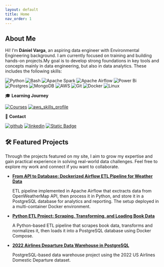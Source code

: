 ```yaml
---
layout: default
title: Home
nav_order: 1
---
```


## About Me

Hi! I’m **Dániel Varga**, an aspiring data engineer with Environmental Engineering background. I am currently focused on training and building hands-on projects.My goal is to develop strong foundations in key tools and concepts mainly in data engineering, but also in data analytics. These includes the following skills:

![Python](https://img.shields.io/badge/python-3670A0?style=for-the-badge&logo=python&logoColor=ffdd54) 
![Bash](https://img.shields.io/badge/bash-black?style=for-the-badge&logo=gnubash&logoColor=white)
![Apache Spark](https://img.shields.io/badge/APACHE%20SPARK-white?style=for-the-badge&logo=apachespark)
![Apache Airflow](https://img.shields.io/badge/Apache%20Airflow-017CEE?style=for-the-badge&logo=Apache%20Airflow&logoColor=white)
![Power Bi](https://img.shields.io/badge/power_bi-F2C811?style=for-the-badge&logo=powerbi&logoColor=black)
![Postgres](https://img.shields.io/badge/postgres-%23316192.svg?style=for-the-badge&logo=postgresql&logoColor=white)
![MongoDB](https://img.shields.io/badge/MongoDB-%234ea94b.svg?style=for-the-badge&logo=mongodb&logoColor=white)
![AWS](https://img.shields.io/badge/AWS-%23FF9900.svg?style=for-the-badge&logo=amazon-aws&logoColor=white)
![Git](https://img.shields.io/badge/git-%23F05033.svg?style=for-the-badge&logo=git&logoColor=white)
![Docker](https://img.shields.io/badge/docker-%230db7ed.svg?style=for-the-badge&logo=docker&logoColor=white)
![Linux](https://img.shields.io/badge/Linux-FCC624?style=for-the-badge&logo=linux&logoColor=black)

🎓 **Learning Journey**

[![Courses](https://img.shields.io/badge/All%20Courses%20%26%20Certificates-blue?style=for-the-badge)](https://github.com/danielv089/danielv089/blob/main/CERTIFICATES.md)
[![aws_skills_profile](https://img.shields.io/badge/AWS%20Skills%20Profile-orange?style=for-the-badge)](https://skillsprofile.skillbuilder.aws/user/danielvarga/certification-badges)

💼 **Contact**

[![github](https://img.shields.io/badge/GITHUB-black?style=for-the-badge&logo=github)](https://github.com/danielv089)
[![linkedin](https://img.shields.io/badge/LinkedIn-blue?style=for-the-badge)](https://www.linkedin.com/in/d%C3%A1niel-varga-598a93135/)
[![Static Badge](https://img.shields.io/badge/%F0%9F%93%A1%20Connect%20with%20Me-green?style=for-the-badge)](contact_form.md)

## 🛠️ Featured Projects

Through the projects featured on my site, I aim to grow my expertise and gain practical experience in solving real-world data challenges. 
Feel free to explore my work and connect if you want to collaborate.

- [**From API to Database: Dockerized Airflow ETL Pipeline for Weather Data**](/de_projects/airflow-weather-data-pipeline.md)

  ETL pipeline implemented in Apache Airflow that exctracts data from OpenWeatherMap API, then process it in Python, and store it in a PostgreSQL database for analytics and reporting.
  The setup deployed in a multi-container Docker environment.
  
- [**Python ETL Project: Scraping, Transforming, and Loading Book Data**](/de_projects/bookstore-etl-pipeline.md)

   A Python-based ETL pipeline that scrapes book data, transforms and normalizes it, then loads it into a PostgreSQL database using Docker Compose.
  
- [**2022 Airlines Departure Data Warehouse in PostgreSQL**](/de_projects/airlines-data-warehouse-pg.md)

  PostgreSQL-based data warehouse project using the 2022 US Airlines Domestic Departure dataset.
